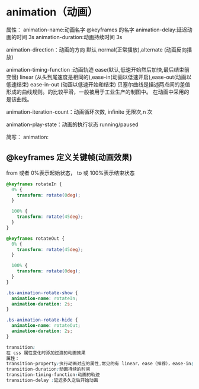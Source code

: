 # animation（动画）

属性：
animation-name:动画名字 @keyframes 的名字
animation-delay:延迟动画的时间 3s
animation-duration:动画持续时间 3s

animation-direction：动画的方向 默认 normal(正常播放),alternate (动画反向播放)

animation-timing-function :动画轨迹 ease(默认,低速开始然后加快,最后结束前变慢) linear (从头到尾速度是相同的),ease-in(动画以低速开启),ease-out(动画以低速结束) ease-in-out (动画以低速开始和结束)
贝塞尔曲线是描述两点间的差值形成的曲线规则。的比较平滑，一般被用于工业生产的制图中。
在动画中采用的是该曲线。

animation-iteration-count：动画循环次数, infinite 无限次,n 次

animation-play-state：动画的执行状态 running/paused

简写：
animation:<name><duration><timing-function><delay><iteration-count><direction><play-state>

## @keyframes 定义关键帧(动画效果)

from 或者 0%表示起始状态， to 或 100%表示结束状态

```css
@keyframes rotateIn {
  0% {
    transform: rotate(0deg);
  }

  100% {
    transform: rotate(45deg);
  }
}

@keyframes rotateOut {
  0% {
    transform: rotate(45deg);
  }

  100% {
    transform: rotate(0deg);
  }
}

.bs-animation-rotate-show {
  animation-name: rotateIn;
  animation-duration: 2s;
}

.bs-animation-rotate-hide {
  animation-name: rotateOut;
  animation-duration: 2s;
}

transition:
在 css 属性变化时添加过渡的动画效果
属性：
transition-property:执行动画对应的属性,常见的有 linear，ease（推荐），ease-in(离开屏幕)，ease-out，cubic-bezier(...) 等
transition-duration:动画持续的时间
transition-timing-function:动画的轨迹
transition-delay :延迟多久之后开始动画
```
